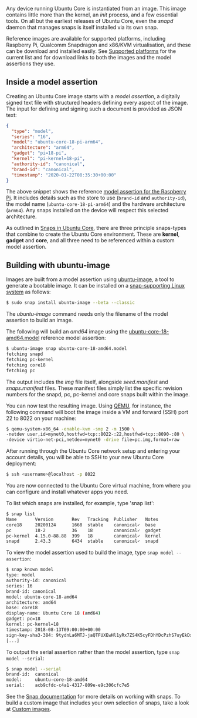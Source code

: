 Any device running Ubuntu Core is instantiated from an image. This image contains little more than the kernel, an *init* process, and a few essential tools. On all but the earliest releases of Ubuntu Core, even the *snapd* daemon that manages snaps is itself installed via its own snap.

Reference images are available for supported platforms, including Raspberry Pi, Qualcomm Snapdragon and x86/KVM virtualisation, and these can be download and installed easily. See [Supported platforms](../platforms.md) for the current list and for download links to both the images and the model assertions they use.

<h2 id="heading--inside-a-model-assertion">Inside a model assertion</h2>

Creating an Ubuntu Core image starts with a *model assertion*, a digitally signed text file with structured headers defining every aspect of the image. The input for defining and signing such a document is provided as JSON text:

``` json
{
  "type": "model",
  "series": "16",
  "model": "ubuntu-core-18-pi-arm64",
  "architecture": "arm64",
  "gadget": "pi=18-pi",
  "kernel": "pi-kernel=18-pi",
  "authority-id": "canonical",
  "brand-id": "canonical",
  "timestamp": "2020-01-22T08:35:30+00:00"
}
```

The above snippet shows the reference [model assertion for the Raspberry Pi](http://cdimage.ubuntu.com/ubuntu-core/18/stable/current/ubuntu-core-18-arm64+raspi.model-assertion). It includes details such as the store to use (`brand-id` and `authority-id`), the model name (`ubuntu-core-18-pi-arm64`) and the hardware architecture (`arm64`). Any snaps installed on the device will respect this selected architecture.

As outlined in [Snaps in Ubuntu Core](../coresnaps.md), there are three principle snaps-types that combine to create the Ubuntu Core environment. These are **kernel**, **gadget** and **core**, and all three need to be referenced within a custom model assertion.

<h2 id="heading--building-with-ubuntu-image">Building with ubuntu-image</h2>

Images are built from a model assertion using [ubuntu-image](https://github.com/CanonicalLtd/ubuntu-image), a tool to generate a bootable image. It can be installed on a [snap-supporting Linux system](https://snapcraft.io/docs/installing-snapd) as follows:

``` bash
$ sudo snap install ubuntu-image --beta --classic
```

The *ubuntu-image* command needs only the filename of the model assertion to build an image.

The following will build an *amd64* image using the [ubuntu-core-18-amd64.model](https://raw.githubusercontent.com/snapcore/models/master/ubuntu-core-18-amd64.model) reference model assertion:

``` bash
$ ubuntu-image snap ubuntu-core-18-amd64.model
fetching snapd
fetching pc-kernel
fetching core18
fetching pc
```

The output includes the *img* file itself, alongside *seed.manifest* and *snaps.manifest* files. These manifest files simply list the specific revision numbers for the snapd, pc, pc-kernel and core snaps built within the image.

You can now test the resulting image. Using [QEMU](https://www.qemu.org/), for instance, the following command will boot the image inside a VM and forward (SSH) port 22 to 8022 on your machine:

``` bash
$ qemu-system-x86_64 -enable-kvm -smp 2 -m 1500 \
-netdev user,id=mynet0,hostfwd=tcp::8022-:22,hostfwd=tcp::8090-:80 \
-device virtio-net-pci,netdev=mynet0 -drive file=pc.img,format=raw
```

After running through the Ubuntu Core network setup and entering your account details, you will be able to SSH to your new Ubuntu Core deployment:

``` bash
$ ssh <username>@localhost -p 8022
```

You are now connected to the Ubuntu Core virtual machine, from where you can configure and install whatever apps you need.

To list which snaps are installed, for example, type 'snap list':

``` bash
$ snap list
Name       Version       Rev   Tracking  Publisher   Notes
core18     20200124      1668  stable    canonical✓  base
pc         18-2          36    18        canonical✓  gadget
pc-kernel  4.15.0-88.88  399   18        canonical✓  kernel
snapd      2.43.3        6434  stable    canonical✓  snapd
```

To view the model assertion used to build the image, type `snap model --assertion`:

``` bash
$ snap known model
type: model
authority-id: canonical
series: 16
brand-id: canonical
model: ubuntu-core-18-amd64
architecture: amd64
base: core18
display-name: Ubuntu Core 18 (amd64)
gadget: pc=18
kernel: pc-kernel=18
timestamp: 2018-08-13T09:00:00+00:00
sign-key-sha3-384: 9tydnLa6MTJ-jaQTFUXEwHl1yRx7ZS4K5cyFDhYDcPzhS7uyEkDxdUjg9g08BtNn
[...]
```

To output the serial assertion rather than the model assertion, type `snap model --serial`:

``` bash
$ snap model --serial
brand-id:  canonical
model:     ubuntu-core-18-amd64
serial:    acb9cfdc-c4a1-4317-809e-e9c306cfc7e5
```

See the [Snap documentation](https://snapcraft.io/docs) for more details on working with snaps. To build a custom image that includes your own selection of snaps, take a look at [Custom images](custom-images.md).
